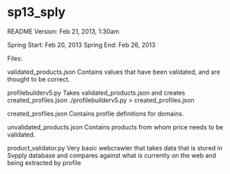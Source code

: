 sp13_sply
=========
README
Version: Feb 21, 2013, 1:30am

Spring Start: Feb 20, 2013
Spring End: Feb 26, 2013

Files:

validated_products.json
Contains values that have been validated, and are thought to be correct.

profilebuilderv5.py
Takes validated_products.json and creates created_profiles.json
./profilebuilderv5.py > created_profiles.json

created_profiles.json
Contains profile definitions for domains.

unvalidated_products.json
Contains products from whom price needs to be validated.

product_validator.py
Very basic webcrawler that takes data that is stored in Svpply database and compares against what is currently on the web and being extracted by profile
